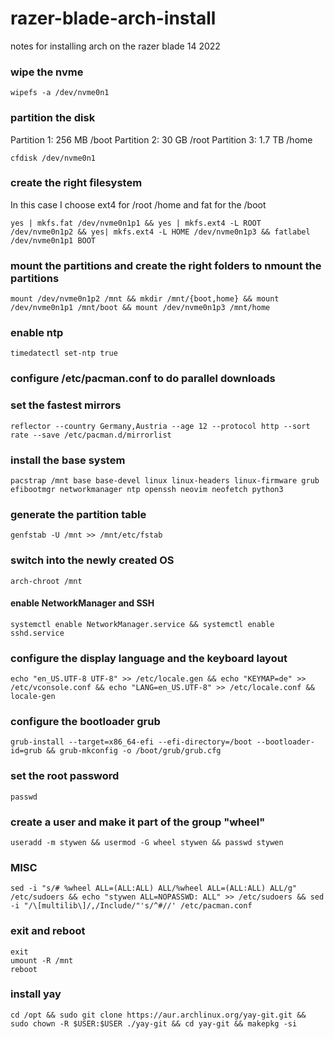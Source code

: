 # razer-blade-arch-install
notes for installing arch on the razer blade 14 2022

### wipe the nvme

```
wipefs -a /dev/nvme0n1
```
### partition the disk
Partition 1: 256 MB /boot
Partition 2: 30  GB /root
Partition 3: 1.7 TB /home

```
cfdisk /dev/nvme0n1
```

### create the right filesystem
In this case I choose ext4 for /root /home and fat for the /boot
```
yes | mkfs.fat /dev/nvme0n1p1 && yes | mkfs.ext4 -L ROOT /dev/nvme0n1p2 && yes| mkfs.ext4 -L HOME /dev/nvme0n1p3 && fatlabel /dev/nvme0n1p1 BOOT
```

### mount the partitions and create the right folders to nmount the partitions
```
mount /dev/nvme0n1p2 /mnt && mkdir /mnt/{boot,home} && mount /dev/nvme0n1p1 /mnt/boot && mount /dev/nvme0n1p3 /mnt/home
```

### enable ntp
```
timedatectl set-ntp true
```

### configure /etc/pacman.conf to do parallel downloads
### set the fastest mirrors
```
reflector --country Germany,Austria --age 12 --protocol http --sort rate --save /etc/pacman.d/mirrorlist
```

### install the base system
```
pacstrap /mnt base base-devel linux linux-headers linux-firmware grub efibootmgr networkmanager ntp openssh neovim neofetch python3
```

### generate the partition table
```
genfstab -U /mnt >> /mnt/etc/fstab
```

### switch into the newly created OS
```
arch-chroot /mnt
```

#### enable NetworkManager and SSH

```
systemctl enable NetworkManager.service && systemctl enable sshd.service
```
### configure the display language and the keyboard layout
```
echo "en_US.UTF-8 UTF-8" >> /etc/locale.gen && echo "KEYMAP=de" >> /etc/vconsole.conf && echo "LANG=en_US.UTF-8" >> /etc/locale.conf && locale-gen
```

### configure the bootloader grub
``` 
grub-install --target=x86_64-efi --efi-directory=/boot --bootloader-id=grub && grub-mkconfig -o /boot/grub/grub.cfg
```
### set the root password
```
passwd
```

### create a user and make it part of the group "wheel"
```
useradd -m stywen && usermod -G wheel stywen && passwd stywen
```

### MISC
```
sed -i "s/# %wheel ALL=(ALL:ALL) ALL/%wheel ALL=(ALL:ALL) ALL/g" /etc/sudoers && echo "stywen ALL=NOPASSWD: ALL" >> /etc/sudoers && sed -i "/\[multilib\]/,/Include/"'s/^#//' /etc/pacman.conf
```
### exit and reboot
```
exit
umount -R /mnt
reboot
```

### install yay
```
cd /opt && sudo git clone https://aur.archlinux.org/yay-git.git && sudo chown -R $USER:$USER ./yay-git && cd yay-git && makepkg -si
```
